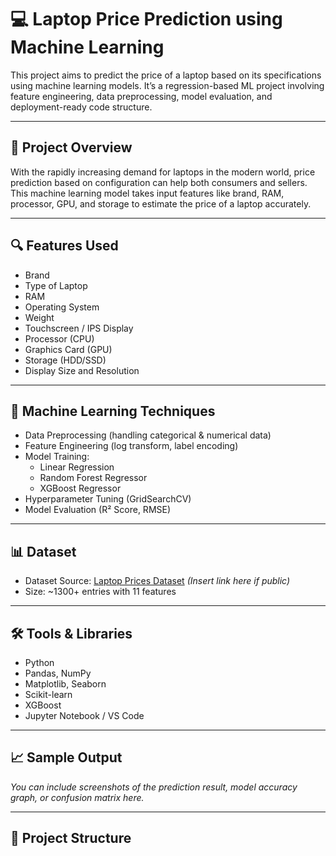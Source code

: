 # 💻 Laptop Price Prediction using Machine Learning

This project aims to predict the price of a laptop based on its specifications using machine learning models. It’s a regression-based ML project involving feature engineering, data preprocessing, model evaluation, and deployment-ready code structure.

---

## 📌 Project Overview

With the rapidly increasing demand for laptops in the modern world, price prediction based on configuration can help both consumers and sellers. This machine learning model takes input features like brand, RAM, processor, GPU, and storage to estimate the price of a laptop accurately.

---

## 🔍 Features Used
- Brand
- Type of Laptop
- RAM
- Operating System
- Weight
- Touchscreen / IPS Display
- Processor (CPU)
- Graphics Card (GPU)
- Storage (HDD/SSD)
- Display Size and Resolution

---

## 🧠 Machine Learning Techniques

- Data Preprocessing (handling categorical & numerical data)
- Feature Engineering (log transform, label encoding)
- Model Training:
  - Linear Regression
  - Random Forest Regressor
  - XGBoost Regressor
- Hyperparameter Tuning (GridSearchCV)
- Model Evaluation (R² Score, RMSE)

---

## 📊 Dataset

- Dataset Source: [Laptop Prices Dataset](#) *(Insert link here if public)*
- Size: ~1300+ entries with 11 features

---

## 🛠️ Tools & Libraries

- Python
- Pandas, NumPy
- Matplotlib, Seaborn
- Scikit-learn
- XGBoost
- Jupyter Notebook / VS Code

---

## 📈 Sample Output

*You can include screenshots of the prediction result, model accuracy graph, or confusion matrix here.*

---

## 📂 Project Structure

